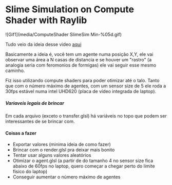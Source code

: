 # Slime Simulation on Compute Shader with Raylib


![Gif1](media/ComputeShader SlimeSim Min-%05d.gif)

Tudo veio da ideia desse video [aqui](https://www.youtube.com/watch?v=X-iSQQgOd1A) 

Basicamente a ideia é, você tem um agente numa posição X,Y, ele vai observar uma área a N casas de distancia e se houver um "rastro" (a analogia seria com feromonios de formigas) ele vai seguir esse mesmo caminho.

Fiz isso utilizando compute shaders para poder otimizar até o talo. Tanto que com o número máximo de agentes, com um sensor size de 5 ele roda a 30fps estável numa intel UHD620 (placa de vídeo integrada de laptop).

##### Variaveis legais de brincar

Em cada arquivo (exceto o transfer.glsl) há variáveis no topo que podem ser interessantes de se brincar com.

#### Coisas a fazer

- Exportar valores (minima ideia de como fazer)
- Brincar com o render.glsl pra deixar mais bonito
- Tentar usar alguns valores aleatórios
- Otimizar o agent.glsl (a partir de do tamanho 4 no sensor size fica abaixo de 60fps no laptop, quero começar a chegar perto do limite físico do laptop)
- Conseguir aumentar o número máximo de agentes